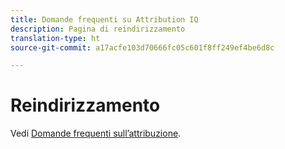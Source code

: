 ```yaml
---
title: Domande frequenti su Attribution IQ
description: Pagina di reindirizzamento
translation-type: ht
source-git-commit: a17acfe103d70666fc05c601f8ff249ef4be6d8c

---
```



# Reindirizzamento

Vedi [Domande frequenti sull’attribuzione](../c-panels/attribution/attribution-faq.md).
